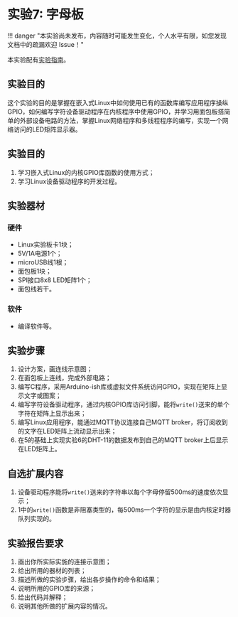 # 实验7: 字母板

!!! danger "本实验尚未发布，内容随时可能发生变化，个人水平有限，如您发现文档中的疏漏欢迎 Issue！"

本实验配有[实验指南](lab7_guide.md)。

## 实验目的

这个实验的目的是掌握在嵌入式Linux中如何使用已有的函数库编写应用程序操纵GPIO，如何编写字符设备驱动程序在内核程序中使用GPIO，并学习用面包板搭简单的外部设备电路的方法，掌握Linux网络程序和多线程程序的编写，实现一个网络访问的LED矩阵显示器。

## 实验目的

1. 学习嵌入式Linux的内核GPIO库函数的使用方式；
2. 学习Linux设备驱动程序的开发过程。

## 实验器材

### 硬件

- Linux实验板卡1块；
- 5V/1A电源1个；
- microUSB线1根；
- 面包板1块；
- SPI接口8x8 LED矩阵1个；
- 面包线若干。

### 软件

- 编译软件等。

## 实验步骤

1. 设计方案，画连线示意图；
2. 在面包板上连线，完成外部电路；
3. 编写C程序，采用Arduino-ish库或虚拟文件系统访问GPIO，实现在矩阵上显示文字或图案；
4. 编写字符设备驱动程序，通过内核GPIO库访问引脚，能将`write()`送来的单个字符在矩阵上显示出来；
5. 编写Linux应用程序，能通过MQTT协议连接自己MQTT broker，将订阅收到的文字在LED矩阵上流动显示出来；
6. 在5的基础上实现实验6的DHT-11的数据发布到自己的MQTT broker上后显示在LED矩阵上。

## 自选扩展内容

1. 设备驱动程序能将`write()`送来的字符串以每个字母停留500ms的速度依次显示；
2. 1中的`write()`函数是非阻塞类型的，每500ms一个字符的显示是由内核定时器队列实现的。

## 实验报告要求

1. 画出你所实际实施的连接示意图；
2. 给出所用的器材的列表；
3. 描述所做的实验步骤，给出各步操作的命令和结果；
4. 说明所用的GPIO库的来源；
5. 给出代码并解释；
6. 说明其他所做的扩展内容的情况。